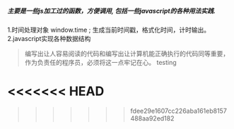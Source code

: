 ##### 主要是一些js加工过的函数，方便调用, 包括一些javascript的各种用法实践.
1.时间处理对象 window.time ; 生成当前时间戳，格式化时间，计时输出。
2.javascript实现各种数据结构
> 编写出让人容易阅读的代码和编写出让计算机能正确执行的代码同等重要，作为负责任的程序员，必须将这一点牢记在心。
testing







<<<<<<< HEAD
=======


>>>>>>> fdee29e1607cc226aba161eb8157488aa92ed182

